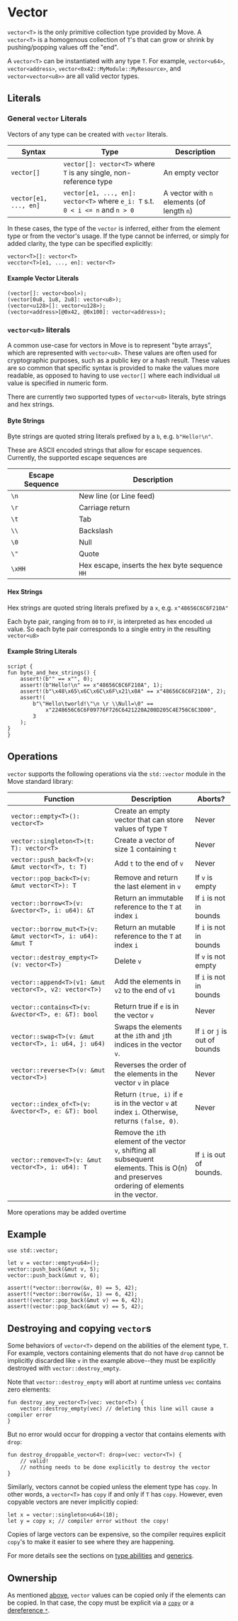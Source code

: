 # Vector

`vector<T>` is the only primitive collection type provided by Move. A `vector<T>` is a homogenous
collection of `T`'s that can grow or shrink by pushing/popping values off the "end".

A `vector<T>` can be instantiated with any type `T`. For example, `vector<u64>`, `vector<address>`,
`vector<0x42::MyModule::MyResource>`, and `vector<vector<u8>>` are all valid vector types.

## Literals

### General `vector` Literals

Vectors of any type can be created with `vector` literals.

| Syntax                | Type                                                                          | Description                                |
| --------------------- | ----------------------------------------------------------------------------- | ------------------------------------------ |
| `vector[]`            | `vector[]: vector<T>` where `T` is any single, non-reference type             | An empty vector                            |
| `vector[e1, ..., en]` | `vector[e1, ..., en]: vector<T>` where `e_i: T` s.t. `0 < i <= n` and `n > 0` | A vector with `n` elements (of length `n`) |

In these cases, the type of the `vector` is inferred, either from the element type or from the
vector's usage. If the type cannot be inferred, or simply for added clarity, the type can be
specified explicitly:

```move
vector<T>[]: vector<T>
vecctor<T>[e1, ..., en]: vector<T>
```

#### Example Vector Literals

```move
(vector[]: vector<bool>);
(vector[0u8, 1u8, 2u8]: vector<u8>);
(vector<u128>[]: vector<u128>);
(vector<address>[@0x42, @0x100]: vector<address>);
```

### `vector<u8>` literals

A common use-case for vectors in Move is to represent "byte arrays", which are represented with
`vector<u8>`. These values are often used for cryptographic purposes, such as a public key or a hash
result. These values are so common that specific syntax is provided to make the values more
readable, as opposed to having to use `vector[]` where each individual `u8` value is specified in
numeric form.

There are currently two supported types of `vector<u8>` literals, byte strings and hex strings.

#### Byte Strings

Byte strings are quoted string literals prefixed by a `b`, e.g. `b"Hello!\n"`.

These are ASCII encoded strings that allow for escape sequences. Currently, the supported escape
sequences are

| Escape Sequence | Description                                    |
| --------------- | ---------------------------------------------- |
| `\n`            | New line (or Line feed)                        |
| `\r`            | Carriage return                                |
| `\t`            | Tab                                            |
| `\\`            | Backslash                                      |
| `\0`            | Null                                           |
| `\"`            | Quote                                          |
| `\xHH`          | Hex escape, inserts the hex byte sequence `HH` |

#### Hex Strings

Hex strings are quoted string literals prefixed by a `x`, e.g. `x"48656C6C6F210A"`

Each byte pair, ranging from `00` to `FF`, is interpreted as hex encoded `u8` value. So each byte
pair corresponds to a single entry in the resulting `vector<u8>`

#### Example String Literals

```move
script {
fun byte_and_hex_strings() {
    assert!(b"" == x"", 0);
    assert!(b"Hello!\n" == x"48656C6C6F210A", 1);
    assert!(b"\x48\x65\x6C\x6C\x6F\x21\x0A" == x"48656C6C6F210A", 2);
    assert!(
        b"\"Hello\tworld!\"\n \r \\Null=\0" ==
            x"2248656C6C6F09776F726C6421220A200D205C4E756C6C3D00",
        3
    );
}
}
```

## Operations

`vector` supports the following operations via the `std::vector` module in the Move standard
library:

| Function                                                   | Description                                                   | Aborts?                 |
| ---------------------------------------------------------- | ------------------------------------------------------------- | ----------------------- |
| `vector::empty<T>(): vector<T>`                            | Create an empty vector that can store values of type `T`      | Never                   |
| `vector::singleton<T>(t: T): vector<T>`                    | Create a vector of size 1 containing `t`                      | Never                   |
| `vector::push_back<T>(v: &mut vector<T>, t: T)`            | Add `t` to the end of `v`                                     | Never                   |
| `vector::pop_back<T>(v: &mut vector<T>): T`                | Remove and return the last element in `v`                     | If `v` is empty         |
| `vector::borrow<T>(v: &vector<T>, i: u64): &T`             | Return an immutable reference to the `T` at index `i`         | If `i` is not in bounds |
| `vector::borrow_mut<T>(v: &mut vector<T>, i: u64): &mut T` | Return an mutable reference to the `T` at index `i`           | If `i` is not in bounds |
| `vector::destroy_empty<T>(v: vector<T>)`                   | Delete `v`                                                    | If `v` is not empty     |
| `vector::append<T>(v1: &mut vector<T>, v2: vector<T>)`     | Add the elements in `v2` to the end of `v1`                   | If `i` is not in bounds |
| `vector::contains<T>(v: &vector<T>, e: &T): bool`          | Return true if `e` is in the vector `v`                       | Never                   |
| `vector::swap<T>(v: &mut vector<T>, i: u64, j: u64)` | Swaps the elements at the `i`th and `j`th indices in the vector `v`.| If `i` or `j` is out of bounds |
| `vector::reverse<T>(v: &mut vector<T>)`                    | Reverses the order of the elements in the vector `v` in place | Never                   |
| `vector::index_of<T>(v: &vector<T>, e: &T): bool` | Return `(true, i)` if `e` is in the vector `v` at index `i`. Otherwise, returns `(false, 0)`.| Never |
| `vector::remove<T>(v: &mut vector<T>, i: u64): T` | Remove the `i`th element of the vector `v`, shifting all subsequent elements. This is O(n) and preserves ordering of elements in the vector. | If `i` is out of bounds. |

More operations may be added overtime

## Example

```move
use std::vector;

let v = vector::empty<u64>();
vector::push_back(&mut v, 5);
vector::push_back(&mut v, 6);

assert!(*vector::borrow(&v, 0) == 5, 42);
assert!(*vector::borrow(&v, 1) == 6, 42);
assert!(vector::pop_back(&mut v) == 6, 42);
assert!(vector::pop_back(&mut v) == 5, 42);
```

## Destroying and copying `vector`s

Some behaviors of `vector<T>` depend on the abilities of the element type, `T`. For example, vectors
containing elements that do not have `drop` cannot be implicitly discarded like `v` in the example
above--they must be explicitly destroyed with `vector::destroy_empty`.

Note that `vector::destroy_empty` will abort at runtime unless `vec` contains zero elements:

```move
fun destroy_any_vector<T>(vec: vector<T>) {
    vector::destroy_empty(vec) // deleting this line will cause a compiler error
}
```

But no error would occur for dropping a vector that contains elements with `drop`:

```move
fun destroy_droppable_vector<T: drop>(vec: vector<T>) {
    // valid!
    // nothing needs to be done explicitly to destroy the vector
}
```

Similarly, vectors cannot be copied unless the element type has `copy`. In other words, a
`vector<T>` has `copy` if and only if `T` has `copy`. However, even copyable vectors are never
implicitly copied:

```move
let x = vector::singleton<u64>(10);
let y = copy x; // compiler error without the copy!
```

Copies of large vectors can be expensive, so the compiler requires explicit `copy`'s to make it
easier to see where they are happening.

For more details see the sections on [type abilities](./abilities.md) and [generics](./generics.md).

## Ownership

As mentioned [above](#destroying-and-copying-vectors), `vector` values can be copied only if the
elements can be copied. In that case, the copy must be explicit via a
[`copy`](./variables.md#move-and-copy) or a [dereference `*`](./references.md#reference-operators).
